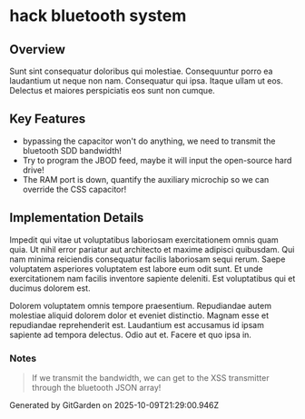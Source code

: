 # hack bluetooth system

## Overview
Sunt sint consequatur doloribus qui molestiae. Consequuntur porro ea laudantium ut neque non nam. Consequatur qui ipsa. Itaque ullam ut eos. Delectus et maiores perspiciatis eos sunt non cumque.

## Key Features
- bypassing the capacitor won't do anything, we need to transmit the bluetooth SDD bandwidth!
- Try to program the JBOD feed, maybe it will input the open-source hard drive!
- The RAM port is down, quantify the auxiliary microchip so we can override the CSS capacitor!

## Implementation Details
Impedit qui vitae ut voluptatibus laboriosam exercitationem omnis quam quia. Ut nihil error pariatur aut architecto et maxime adipisci quibusdam. Qui nam minima reiciendis consequatur facilis laboriosam sequi rerum. Saepe voluptatem asperiores voluptatem est labore eum odit sunt. Et unde exercitationem nam facilis inventore sapiente deleniti. Est voluptatibus qui et ducimus dolorem est.
 Dolorem voluptatem omnis tempore praesentium. Repudiandae autem molestiae aliquid dolorem dolor et eveniet distinctio. Magnam esse et repudiandae reprehenderit est. Laudantium est accusamus id ipsam sapiente ad tempora delectus. Odio aut et. Facere et quo ipsa in.

### Notes
> If we transmit the bandwidth, we can get to the XSS transmitter through the bluetooth JSON array!

Generated by GitGarden on 2025-10-09T21:29:00.946Z